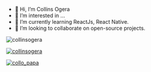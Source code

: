 - 👋 Hi, I’m Collins Ogera
- 👀 I’m interested in ...
- 🌱 I’m currently learning ReactJs, React Native.
- 💞️ I’m looking to collaborate on open-source projects.


<!-- - 📫 How to reach me ... -->
<p align="left"> <img src="https://komarev.com/ghpvc/?username=collinsogera&label=Profile%20views&color=0e75b6&style=flat" alt="collinsogera" /> </p>
<p align="left"> <a href="https://github.com/ryo-ma/github-profile-trophy"><img src="https://github-profile-trophy.vercel.app/?username=collinsogera" alt="collinsogera" /></a> </p>
<p align="left"> <a href="https://twitter.com/collo_papa" target="blank"><img src="https://img.shields.io/twitter/follow/collo_papa?logo=twitter&style=for-the-badge" alt="collo_papa" /></a> </p>


<!---
collinsogera/collinsogera is a ✨ special ✨ repository because its `README.md` (this file) appears on your GitHub profile.
You can click the Preview link to take a look at your changes.
--->
